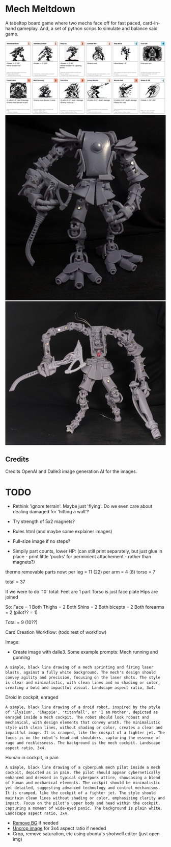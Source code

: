 # Mech Meltdown
A tabeltop board game where two mechs face off for fast paced, card-in-hand gameplay. And, a set of python scrips to simulate and balance said game.

![example cards](example-cards.png?raw=true)
![thermo mech](thermo.jpg?raw=true)
![thermo damedged](thermo-dmg.jpg?raw=true)

## Credits
Credits OpenAI and Dalle3 image generation AI for the images.

# TODO
* Rethink 'ignore terrain'. Maybe just 'flying'. Do we even care about dealing damaged for 'hitting a wall'?
* Try strength of 5x2 magnets?
* Rules html (and maybe some explainer images)
* Full-size image if no steps?

* Simpily part counts, lower HP:
(can still print separately, but just glue in place - print little 'pucks' for perminient attachement - rather than magnets?)

thermo removable parts now:
per leg = 11 (22)
per arm = 4 (8)
torso = 7

total = 37

If we were to do '10' total:
Feet are 1 part
Torso is just face plate
Hips are joined

So:
Face = 1
Both Thighs = 2
Both Shins = 2
Both bicepts = 2
Both forearms = 2
(pilot?? = 1)

Total = 9 (10??)

Card Creation Workflow:
(todo rest of workflow)

Image:
* Create image with dalle3. Some example prompts:
Mech running and gunning
```
A simple, black line drawing of a mech sprinting and firing laser blasts, against a fully white background. The mech's design should convey agility and precision, focusing on the laser shots. The style is clear and minimalistic, with clean lines and no shading or color, creating a bold and impactful visual. Landscape aspect ratio, 3x4.
```

Droid in cockpit, enraged
```
A simple, black line drawing of a droid robot, inspired by the style of 'Elysium', 'Chappie', 'titanfall', or 'I am Mother', depicted as enraged inside a mech cockpit. The robot should look robust and mechanical, with design elements that convey wrath. The minimalistic style with clean lines, without shading or color, creates a clear and impactful image. It is cramped, like the cockpit of a fighter jet. The focus is on the robot's head and shoulders, capturing the essence of rage and recklessness. The background is the mech cockpit. Landscape aspect ratio, 3x4.
```

Human in cockpit, in pain
```
A simple, black line drawing of a cyberpunk mech pilot inside a mech cockpit, depicted as in pain. The pilot should appear cybernetically enhanced and dressed in typical cyberpunk attire, showcasing a blend of human and mechanical elements. The cockpit should be minimalistic yet detailed, suggesting advanced technology and control mechanisms. It is cramped, like the cockpit of a fighter jet. The style should maintain clean lines without shading or color, emphasizing clarity and impact. Focus on the pilot's upper body and head within the cockpit, capturing a moment of wide-eyed panic. The background is plain white. Landscape aspect ratio, 3x4.
```
* [Remove BG](https://new.express.adobe.com/tools/remove-background) if needed
* [Uncrop image](https://vmake.ai/image-outpainting/upload) for 3x4 aspect ratio if needed
* Crop, remove saturation, etc using ubuntu's shotwell editor (just open img)

